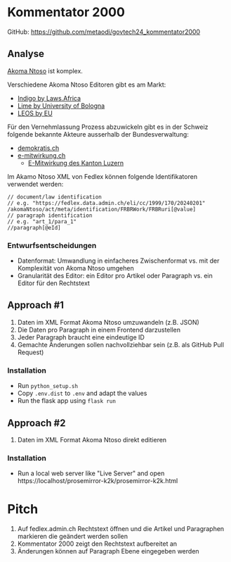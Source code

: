 # Kommentator 2000

GitHub: https://github.com/metaodi/govtech24_kommentator2000

## Analyse

[Akoma Ntoso](http://www.akomantoso.org/) ist komplex.

Verschiedene Akoma Ntoso Editoren gibt es am Markt:
- [Indigo by Laws.Africa](https://github.com/laws-africa/indigo)
- [Lime by University of Bologna](https://github.com/cirsfid-unibo/lime)
- [LEOS by EU](https://code.europa.eu/leos/core)

Für den Vernehmlassung Prozess abzuwickeln gibt es in der Schweiz folgende bekannte Akteure ausserhalb der Bundesverwaltung:
- [demokratis.ch](https://demokratis.ch/)
- [e-mitwirkung.ch](https://e-mitwirkung.ch/)
  - [E-Mitwirkung des Kanton Luzern](https://lu.e-mitwirkung.ch/de/)

Im Akamo Ntoso XML von Fedlex können folgende Identifikatoren verwendet werden:
```
// document/law identification
// e.g. "https://fedlex.data.admin.ch/eli/cc/1999/170/20240201"
/akomaNtoso/act/meta/identification/FRBRWork/FRBRuri[@value]
// paragraph identification
// e.g. "art_1/para_1"
//paragraph[@eId]
```
### Entwurfsentscheidungen
- Datenformat: Umwandlung in einfacheres Zwischenformat vs. mit der Komplexität von Akoma Ntoso umgehen
- Granularität des Editor: ein Editor pro Artikel oder Paragraph vs. ein Editor für den Rechtstext 


## Approach #1

1. Daten im XML Format Akoma Ntoso umzuwandeln (z.B. JSON)
1. Die Daten pro Paragraph in einem Frontend darzustellen
1. Jeder Paragraph braucht eine eindeutige ID
1. Gemachte Änderungen sollen nachvollziehbar sein (z.B. als GitHub Pull Request)

### Installation

* Run `python_setup.sh`
* Copy `.env.dist` to `.env` and adapt the values
* Run the flask app using `flask run`

## Approach #2

1. Daten im XML Format Akoma Ntoso direkt editieren

### Installation
* Run a local web server like "Live Server" and open https://localhost/prosemirror-k2k/prosemirror-k2k.html

# Pitch

1. Auf fedlex.admin.ch Rechtstext öffnen und die Artikel und Paragraphen markieren die geändert werden sollen
1. Kommentator 2000 zeigt den Rechtstext aufbereitet an
1. Änderungen können auf Paragraph Ebene eingegeben werden
